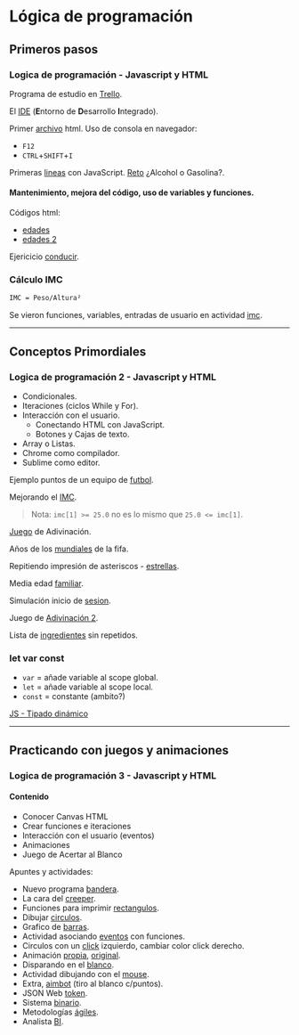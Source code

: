 # Lógica de programación

## Primeros pasos

### Logica de programación - Javascript y HTML

Programa de estudio en [Trello](https://trello.com/b/Z9BHb0fn/g5-formaci%C3%B3n-principiante-en-programaci%C3%B3n).

El [IDE](https://www.aluracursos.com/blog/aprenda-todo-sobre-el-ide-entorno-de-desarrollo-integrado)
(**E**ntorno de **D**esarrollo **I**ntegrado).

Primer [archivo](./logica_de_programacion_1-2/primer_test.html) html.
Uso de consola en navegador:
- `F12`
- `CTRL`+`SHIFT`+`I`

Primeras [lineas](./logica_de_programacion_1-2/programa.html) con JavaScript.
[Reto](./logica_de_programacion_1-2/calculo_consumo.html) ¿Alcohol o Gasolina?.

#### Mantenimiento, mejora del código, uso de variables y funciones.

Códigos html:

- [edades](./logica_de_programacion_1-2/calculo_diff_edades.html)
- [edades 2](./logica_de_programacion_1-2/imprimir_edades2.html)

Ejericicio [conducir](./logica_de_programacion_1-2/conducir.html).

### Cálculo IMC

```txt
IMC = Peso/Altura²
```

Se vieron funciones, variables, entradas de usuario en actividad
[imc](./logica_de_programacion_1-2/indice_masa_corporal.html).

----

## Conceptos Primordiales

### Logica de programación 2 - Javascript y HTML

- Condicionales.
- Iteraciones (ciclos While y For).
- Interacción con el usuario.
    - Conectando HTML con JavaScript.
    - Botones y Cajas de texto.
- Array o Listas.
- Chrome como compilador.
- Sublime como editor.

Ejemplo puntos de un equipo de [futbol](./logica_de_programacion_1-2/futbol.html).

Mejorando el [IMC](./logica_de_programacion_1-2/imc2.html).
> Nota: `imc[1] >= 25.0` no es lo mismo que `25.0 <= imc[1]`.

[Juego](./logica_de_programacion_1-2/juego_adivinacion.html) de Adivinación.

Años de los [mundiales](./logica_de_programacion_1-2/ano_mundial_fifa.html) de la fifa.

Repitiendo impresión de asteriscos - [estrellas](./logica_de_programacion_1-2/estrellas.html).

Media edad [familiar](./logica_de_programacion_1-2/media_edad_familiar.html).

Simulación inicio de [sesion](./logica_de_programacion_1-2/simulacion_inicio_sesion.html).

Juego de [Adivinación 2](./logica_de_programacion_1-2/juego_adivinacion_2.html).

Lista de [ingredientes](./logica_de_programacion_1-2/recetas_armando.html) sin repetidos.

### let var const

- `var` = añade variable al scope global.
- `let` = añade variable al scope local.
- `const` = constante (ambito?)

[JS - Tipado dinámico](https://www.aluracursos.com/blog/tipado-dinamico-con-javascript)

----

## Practicando con juegos y animaciones

### Logica de programación 3 - Javascript y HTML

#### Contenido

- Conocer Canvas HTML
- Crear funciones e iteraciones
- Interacción con el usuario (eventos)
- Animaciones
- Juego de Acertar al Blanco

Apuntes y actividades:

- Nuevo programa [bandera](./logica_de_programacion_3/programa.html).
- La cara del [creeper](./logica_de_programacion_3/creeper.html).
- Funciones para imprimir [rectangulos](./logica_de_programacion_3/programa3.html).
- Dibujar [circulos](./logica_de_programacion_3/dibujar_circulo.html).
- Grafico de [barras](./logica_de_programacion_3/grafico_barras.html).
- Actividad asociando [eventos](./logica_de_programacion_3/act_asociar_eventos_y_funcs.html)
con funciones.
- Circulos con un [click](./logica_de_programacion_3/programa4.html) izquierdo,
cambiar color click derecho.
- Animación [propia](./logica_de_programacion_3/programa5.html),
[original](./logica_de_programacion_3/programa5_instructor.html).
- Disparando en el [blanco](./logica_de_programacion_3/programa6.html).
- Actividad dibujando con el [mouse](./logica_de_programacion_3/dibujando_mouse.html).
- Extra, [aimbot](./logica_de_programacion_3/aimbot.html) (tiro al blanco c/puntos).
- JSON Web [token](https://www.aluracursos.com/blog/que-es-json-web-token).
- Sistema [binario](https://www.aluracursos.com/blog/entienda-el-sistema-de-codigo-binario).
- Metodologías [ágiles](https://www.aluracursos.com/blog/los-principales-modelos-de-metodologia-agil).
- Analista [BI](https://www.aluracursos.com/blog/analista-de-bi-en-t).

